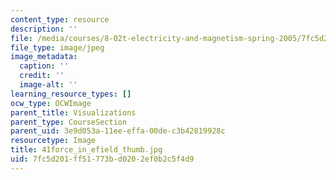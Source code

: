 ```yaml
---
content_type: resource
description: ''
file: /media/courses/8-02t-electricity-and-magnetism-spring-2005/7fc5d201ff51773bd0202ef0b2c5f4d9_41force_in_efield_thumb.jpg
file_type: image/jpeg
image_metadata:
  caption: ''
  credit: ''
  image-alt: ''
learning_resource_types: []
ocw_type: OCWImage
parent_title: Visualizations
parent_type: CourseSection
parent_uid: 3e9d053a-11ee-effa-00de-c3b42819928c
resourcetype: Image
title: 41force_in_efield_thumb.jpg
uid: 7fc5d201-ff51-773b-d020-2ef0b2c5f4d9
---
```

